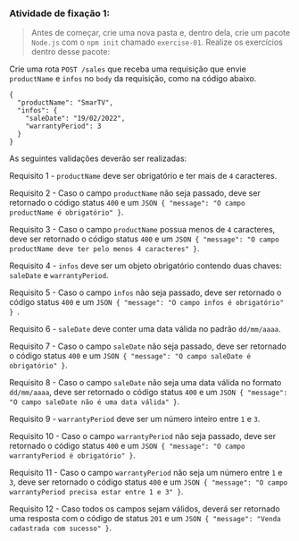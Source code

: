 ###  Atividade de fixação 1:
> Antes de começar, crie uma nova pasta e, dentro dela, crie um pacote `Node.js` com o `npm init` chamado `exercise-01`. Realize os exercícios dentro desse pacote:

Crie uma rota `POST /sales` que receba uma requisição que envie `productName` e `infos` no `body` da requisição, como na código abaixo.

```
{
  "productName": "SmarTV",
  "infos": {
    "saleDate": "19/02/2022",
    "warrantyPeriod": 3
  }
}
```

As seguintes validações deverão ser realizadas:

Requisito 1 - `productName` deve ser obrigatório e ter mais de `4` caracteres.

Requisito 2 - Caso o campo `productName` não seja passado, deve ser retornado o código status `400` e um `JSON { "message": "O campo productName é obrigatório" }`.

Requisito 3 - Caso o campo `productName` possua menos de `4` caracteres, deve ser retornado o código status `400` e um `JSON { "message": "O campo productName deve ter pelo menos 4 caracteres" }`.

Requisito 4 - `infos` deve ser um objeto obrigatório contendo duas chaves: `saleDate` e `warrantyPeriod`.

Requisito 5 - Caso o campo `infos` não seja passado, deve ser retornado o código status `400` e um `JSON { "message": "O campo infos é obrigatório" } `.

Requisito 6 - `saleDate` deve conter uma data válida no padrão `dd/mm/aaaa`.

Requisito 7 - Caso o campo `saleDate` não seja passado, deve ser retornado o código status `400` e um `JSON { "message": "O campo saleDate é obrigatório" }`.

Requisito 8 - Caso o campo `saleDate` não seja uma data válida no formato `dd/mm/aaaa`, deve ser retornado o código status `400` e um `JSON { "message": "O campo saleDate não é uma data válida" }`.

Requisito 9 - `warrantyPeriod` deve ser um número inteiro entre `1` e `3`.

Requisito 10 - Caso o campo `warrantyPeriod` não seja passado, deve ser retornado o código status `400` e um `JSON { "message": "O campo warrantyPeriod é obrigatório" }`.

Requisito 11 - Caso o campo `warrantyPeriod` não seja um número entre `1` e `3`, deve ser retornado o código status `400` e um `JSON { "message": "O campo warrantyPeriod precisa estar entre 1 e 3" }`.

Requisito 12 - Caso todos os campos sejam válidos, deverá ser retornado uma resposta com o código de status `201` e um `JSON { "message": "Venda cadastrada com sucesso" }`.


